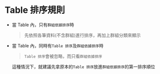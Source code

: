 # Table 排序規則

- 當 Table 內，只有`群組依據排序`時

  > 先依照各筆資料(不含群組)進行排序，再加上群組分類來顯示

- 當 Table 內，同時有`Table 排序`及`群組依據排序`時

  > `Table 排序`會被忽略，而只看`群組依據排序`

  這種情況下，就建議先拿原本的`Table 排序`放進`群組依據排序`的第一排序順位
